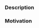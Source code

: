 <!-- 
Make sure you've run `./gradlew clean build` before submit the PR. 
Any HTML comment will be stripped when the markdown is rendered, so you don't need to delete them.
-->

### Description
<!--
Describe the changes you have made on a high level in the project.
If this PR is related to an issue, reference it here.
-->

### Motivation
<!--
If this solves a bug, provide the steps to reproduce it or reference the issue, if opened.
In the other cases, specify why this change or this new feature is required or why
it can be helpful to the other users. 
-->